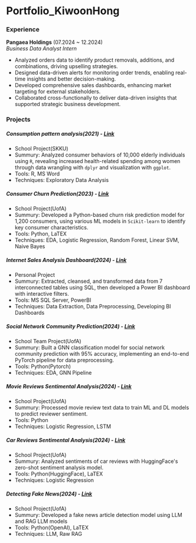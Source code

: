 # Portfolio_KiwoonHong

### Experience
**Pangaea Holdings** (07.2024 ~ 12.2024)   
*Business Data Analyst Intern*
- Analyzed orders data to identify product removals, additions, and combinations, driving upselling strategies.
- Designed data-driven alerts for monitoring order trends, enabling real-time insights and better decision-making.
- Developed comprehensive sales dashboards, enhancing market targeting for external stakeholders.
- Collaborated cross-functionally to deliver data-driven insights that supported strategic business development.
### Projects   
##### Consumption pattern analysis(2021) - [Link](https://github.com/KiwoonHong/Portfolio_KiwoonHong/tree/main/ConsumePatternAnalysis)
- School Project(SKKU)
- Summury: Analyzed consumer behaviors of 10,000 elderly individuals using `R`, revealing increased health-related spending among women through data wrangling with `dplyr` and visualization with `ggplot`.
- Tools: R, MS Word
- Techniques: Exploratory Data Analysis

##### Consumer Churn Prediction(2023) - [Link](https://github.com/KiwoonHong/Portfolio_KiwoonHong/tree/main/CustomerChurn)
- School Project(UofA)
- Summury: Developed a Python-based churn risk prediction model for 1,200 consumers, using various ML models in `Scikit-learn` to identify key consumer characteristics.
- Tools: Python, LaTEX
- Techniques: EDA, Logistic Regression, Random Forest, Linear SVM, Naive Bayes

##### Internet Sales Analysis Dashboard(2024) - [Link](https://github.com/KiwoonHong/Portfolio_KiwoonHong/tree/main/SalesAnalysis)
- Personal Project
- Summury: Extracted, cleansed, and transformed data from 7 interconnected tables using SQL, then developed a Power BI dashboard with interactive filters.
- Tools: MS SQL Server, PowerBI
- Techniques: Data Extraction, Data Preprocessing, Developing BI Dashboards

##### Social Network Community Prediction(2024) - [Link](https://github.com/KiwoonHong/Portfolio_KiwoonHong/tree/main/GNN)
- School Team Project(UofA)
- Summury: Built a GNN classification model for social network community prediction with 95% accuracy, implementing an end-to-end PyTorch pipeline for data preprocessing.
- Tools: Python(Pytorch)
- Techniques: EDA, GNN Pipeline

##### Movie Reviews Sentimental Analysis(2024) - [Link](https://github.com/KiwoonHong/Portfolio_KiwoonHong/tree/main/MovieReviews)
- School Project(UofA)
- Summury: Processed movie review text data to train ML and DL models to predict reviewer sentiment.
- Tools: Python
- Techniques: Logistic Regression, LSTM

##### Car Reviews Sentimental Analysis(2024) - [Link](https://github.com/KiwoonHong/Portfolio_KiwoonHong/tree/main/CarReviews)
- School Project(UofA)
- Summury: Analyzed sentiments of car reviews with HuggingFace's zero-shot sentiment analysis model.
- Tools: Python(HuggingFace), LaTEX
- Techniques: Logistic Regression

##### Detecting Fake News(2024) - [Link](https://github.com/KiwoonHong/Portfolio_KiwoonHong/tree/main/Misinformation)
- School Project(UofA)
- Summury: Developed a fake news article detection model using LLM and RAG LLM models
- Tools: Python(OpenAI), LaTEX
- Techniques: LLM, Raw RAG
